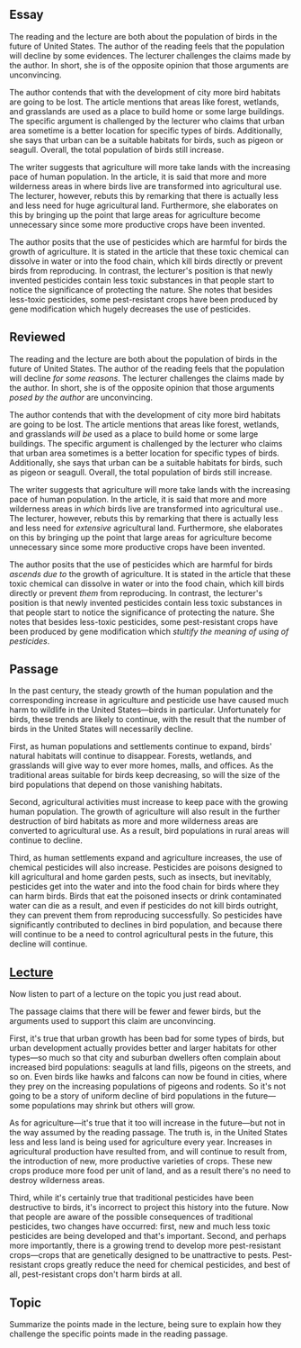 ## Essay
The reading and the lecture are both about the population of birds in the future of United States. The author of the reading feels that the population will decline by some evidences. The lecturer challenges the claims made by the author. In short, she is of the opposite opinion that those arguments are unconvincing.

The author contends that with the development of city more bird habitats are going to be lost. The article mentions that areas like forest, wetlands, and grasslands are used as a place to build home or some large buildings. The specific argument is challenged by the lecturer who claims that urban area sometime is a better location for specific types of birds. Additionally, she says that urban can be a suitable habitats for birds, such as pigeon or seagull. Overall, the total population of birds still increase.

The writer suggests that agriculture will more take lands with the increasing pace of human population. In the article, it is said that more and more wilderness areas in where birds live are transformed into agricultural use. The lecturer, however, rebuts this by remarking that there is actually less and less need for huge agricultural land. Furthermore, she elaborates on this by bringing up the point that large areas for agriculture become unnecessary since some more productive crops have been invented.

The author posits that the use of pesticides which are harmful for birds  the growth of agriculture. It is stated in the article that these toxic chemical can dissolve in water or into the food chain, which kill birds directly or prevent birds from reproducing. In contrast, the lecturer's position is that newly invented pesticides contain less toxic substances in that people start to notice the significance of protecting the nature. She notes that besides less-toxic pesticides, some pest-resistant crops have been produced by gene modification which hugely decreases the use of pesticides.

## Reviewed
The reading and the lecture are both about the population of birds in the future of United States. The author of the reading feels that the population will decline *for some reasons*. The lecturer challenges the claims made by the author. In short, she is of the opposite opinion that those arguments *posed by the author* are unconvincing.

The author contends that with the development of city more bird habitats are going to be lost. The article mentions that areas like forest, wetlands, and grasslands *will be* used as a place to build home or some large buildings. The specific argument is challenged by the lecturer who claims that urban area sometimes is a better location for specific types of birds. Additionally, she says that urban can be a suitable habitats for birds, such as pigeon or seagull. Overall, the total population of birds still increase.

The writer suggests that agriculture will more take lands with the increasing pace of human population. In the article, it is said that more and more wilderness areas in *which* birds live are transformed into agricultural use.. The lecturer, however, rebuts this by remarking that there is actually less and less need for *extensive* agricultural land. Furthermore, she elaborates on this by bringing up the point that large areas for agriculture become unnecessary since some more productive crops have been invented.

The author posits that the use of pesticides which are harmful for birds *ascends* *due to* the growth of agriculture. It is stated in the article that these toxic chemical can dissolve in water or into the food chain, which kill birds directly or prevent *them* from reproducing. In contrast, the lecturer's position is that newly invented pesticides contain less toxic substances in that people start to notice the significance of protecting the nature. She notes that besides less-toxic pesticides, some pest-resistant crops have been produced by gene modification which *stultify the meaning of using of pesticides*.

## Passage
In the past century, the steady growth of the human population and the corresponding increase in agriculture and pesticide use have caused much harm to wildlife in the United States—birds in particular. Unfortunately for birds, these trends are likely to continue, with the result that the number of birds in the United States will necessarily decline.

First, as human populations and settlements continue to expand, birds' natural habitats will continue to disappear. Forests, wetlands, and grasslands will give way to ever more homes, malls, and offices. As the traditional areas suitable for birds keep decreasing, so will the size of the bird populations that depend on those vanishing habitats.

Second, agricultural activities must increase to keep pace with the growing human population. The growth of agriculture will also result in the further destruction of bird habitats as more and more wilderness areas are converted to agricultural use. As a result, bird populations in rural areas will continue to decline.

Third, as human settlements expand and agriculture increases, the use of chemical pesticides will also increase. Pesticides are poisons designed to kill agricultural and home garden pests, such as insects, but inevitably, pesticides get into the water and into the food chain for birds where they can harm birds. Birds that eat the poisoned insects or drink contaminated water can die as a result, and even if pesticides do not kill birds outright, they can prevent them from reproducing successfully. So pesticides have significantly contributed to declines in bird population, and because there will continue to be a need to control agricultural pests in the future, this decline will continue.

## [Lecture](https://img.kmf.com/toefl/listening/audio/c1833ab311c91256cb931094343f52de.mp3)
Now listen to part of a lecture on the topic you just read about.

The passage claims that there will be fewer and fewer birds, but the arguments used to support this claim are unconvincing.

First, it's true that urban growth has been bad for some types of birds, but urban development actually provides better and larger habitats for other types—so much so that city and suburban dwellers often complain about increased bird populations: seagulls at land fills, pigeons on the streets, and so on. Even birds like hawks and falcons can now be found in cities, where they prey on the increasing populations of pigeons and rodents. So it's not going to be a story of uniform decline of bird populations in the future—some populations may shrink but others will grow.

As for agriculture—it's true that it too will increase in the future—but not in the way assumed by the reading passage. The truth is, in the United States less and less land is being used for agriculture every year. Increases in agricultural production have resulted from, and will continue to result from, the introduction of new, more productive varieties of crops. These new crops produce more food per unit of land, and as a result there's no need to destroy wilderness areas.

Third, while it's certainly true that traditional pesticides have been destructive to birds, it's incorrect to project this history into the future. Now that people are aware of the possible consequences of traditional pesticides, two changes have occurred: first, new and much less toxic pesticides are being developed and that's important. Second, and perhaps more importantly, there is a growing trend to develop more pest-resistant crops—crops that are genetically designed to be unattractive to pests. Pest-resistant crops greatly reduce the need for chemical pesticides, and best of all, pest-resistant crops don't harm birds at all.

## Topic
Summarize the points made in the lecture, being sure to explain how they challenge the specific points made in the reading passage.